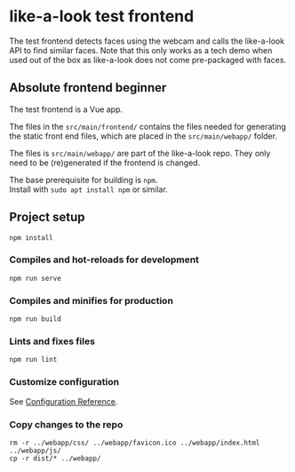 # like-a-look test frontend

The test frontend detects faces using the webcam and calls the like-a-look
API to find similar faces. Note that this only works as a tech demo when used 
out of the box as like-a-look does not come pre-packaged with faces.

## Absolute frontend beginner

The test frontend is a Vue app.

The files in the `src/main/frontend/` contains the files needed for generating
the static front end files, which are placed in the `src/main/webapp/` folder.

The files is `src/main/webapp/` are part of the like-a-look repo. 
They only need to be (re)generated if the frontend is changed.

The base prerequisite for building is `npm`.<br>
Install with `sudo apt install npm` or similar.


## Project setup
```shell
npm install
```

### Compiles and hot-reloads for development
```shell
npm run serve
```

### Compiles and minifies for production
```shell
npm run build
```

### Lints and fixes files
```shell
npm run lint
```

### Customize configuration
See [Configuration Reference](https://cli.vuejs.org/config/).


### Copy changes to the repo

```shell
rm -r ../webapp/css/ ../webapp/favicon.ico ../webapp/index.html ../webapp/js/
cp -r dist/* ../webapp/
```
